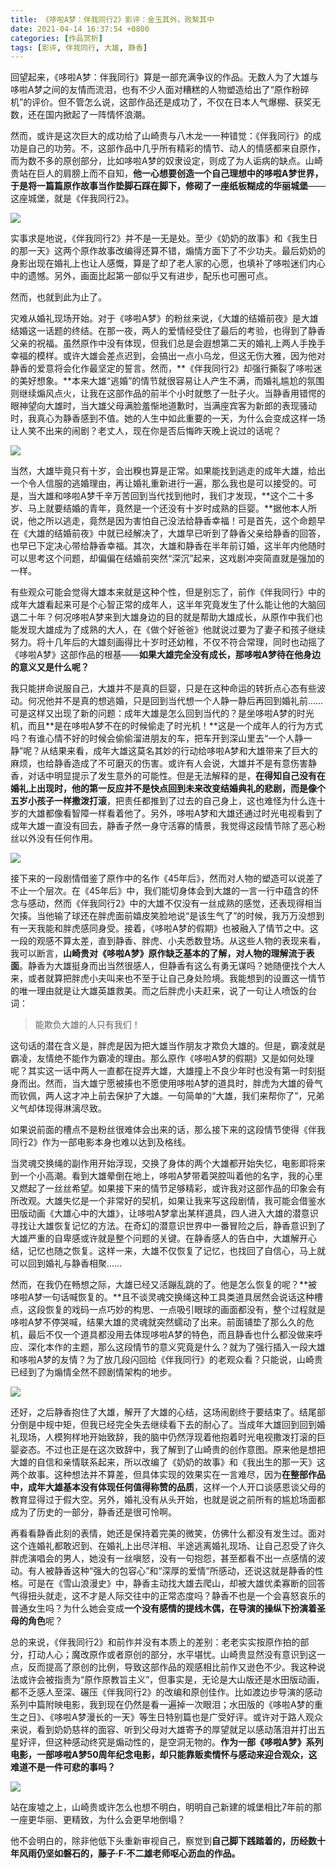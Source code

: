 ```yaml
---
title: 《哆啦A梦：伴我同行2》影评：金玉其外，败絮其中
date: 2021-04-14 16:37:54 +0800
categories: [作品赏析]
tags: [影评, 伴我同行, 大雄, 静香]
---
```



回望起来，《哆啦A梦：伴我同行》算是一部充满争议的作品。无数人为了大雄与哆啦A梦之间的友情而流泪，也有不少人面对糟糕的人物塑造给出了“原作粉碎机”的评价。但不管怎么说，这部作品还是成功了，不仅在日本人气爆棚、获奖无数，还在国内掀起了一阵情怀浪潮。

然而，或许是这次巨大的成功给了山崎贵与八木龙一一种错觉：《伴我同行》的成功是自己的功劳。不，这部作品中几乎所有精彩的情节、动人的情感都来自原作，而为数不多的原创部分，比如哆啦A梦的奴隶设定，则成了为人诟病的缺点。山崎贵站在巨人的肩膀上而不自知，**他一心想要创造一个自己理想中的哆啦A梦世界，于是将一篇篇原作故事当作垫脚石踩在脚下，修砌了一座纸板糊成的华丽城堡**——这座城堡，就是《伴我同行2》。

![](https://picx.zhimg.com/80/v2-4131678f8facc5e1170855a562b13af3_1440w.jpg?source=c8b7c179)

实事求是地说，《伴我同行2》并不是一无是处。至少《奶奶的故事》和《我生日的那一天》这两个原作故事改编得还算不错，煽情方面下了不少功夫。最后奶奶的身影出现在婚礼上也让人感慨，算是了却了老人家的心愿，也填补了哆啦迷们内心中的遗憾。另外，画面比起第一部似乎又有进步，配乐也可圈可点。

然而，也就到此为止了。

灾难从婚礼现场开始。对于《哆啦A梦》的粉丝来说，《大雄的结婚前夜》是大雄结婚这一话题的终结。在那一夜，两人的爱情经受住了最后的考验，也得到了静香父亲的祝福。虽然原作中没有体现，但我们总是会遐想第二天的婚礼上两人手挽手幸福的模样。或许大雄会差点迟到，会搞出一点小乌龙，但这无伤大雅，因为他对静香的爱意将会化作最坚定的誓言。然而，**《伴我同行2》却强行撕裂了哆啦迷的美好想象。**本来大雄“逃婚”的情节就很容易让人产生不满，而婚礼尴尬的氛围则继续煽风点火，让我在这部作品的前半个小时就憋了一肚子火。当静香用错愕的眼神望向大雄时，当大雄父母满脸羞惭地道歉时，当满座宾客为新郎的表现骚动时，我真心为静香感到不值。她的人生中如此重要的一天，为什么会变成这样一场让人笑不出来的闹剧？老丈人，现在你是否后悔昨天晚上说过的话呢？

![](https://pic1.zhimg.com/80/v2-21d3ddc6e60e945abf6936639cae87b3_1440w.jpg?source=c8b7c179)

当然，大雄毕竟只有十岁，会出糗也算是正常。如果能找到逃走的成年大雄，给出一个令人信服的逃婚理由，再让婚礼重新进行一遍，那么我也是可以接受的。可是，当大雄和哆啦A梦千辛万苦回到当代找到他时，我们才发现，**这个二十多岁、马上就要结婚的青年，竟然是一个还没有十岁时成熟的巨婴。**据他本人所说，他之所以逃走，竟然是因为害怕自己没法给静香幸福！可是首先，这个命题早在《大雄的结婚前夜》中就已经解决了，大雄早已听到了静香父亲给静香的回答，也早已下定决心带给静香幸福。其次，大雄和静香在半年前订婚，这半年内他随时可以思考这个问题，却偏偏在结婚前突然“深沉”起来，这戏剧冲突简直就是强加的一样。

有些观众可能会觉得大雄本来就是这种个性，但是别忘了，前作《伴我同行》中的成年大雄看起来可是个心智正常的成年人，这半年究竟发生了什么能让他的大脑回退二十年？何况哆啦A梦来到大雄身边的目的就是帮助大雄成长，从原作中我们也能发现大雄成为了成熟的大人，在《做个好爸爸》他就说过要为了妻子和孩子继续努力。将十几年后的大雄刻画得比十岁时还幼稚，不仅不符合常理，同时也动摇了《哆啦A梦》这部作品的根基——**如果大雄完全没有成长，那哆啦A梦待在他身边的意义又是什么呢？**

我只能拼命说服自己，大雄并不是真的巨婴，只是在这种命运的转折点心态有些波动。何况他并不是真的想逃婚，只是回到当代想一个人静一静后再回到婚礼前……可是这样又出现了新的问题：成年大雄是怎么回到当代的？是坐哆啦A梦的时光机，而且**是在哆啦A梦不在的时候偷走了时光机！**这是一个成年人的行为方式吗？有谁心情不好的时候会偷偷溜进朋友的车，把车开到深山里去“一个人静一静”呢？从结果来看，成年大雄这莫名其妙的行动给哆啦A梦和大雄带来了巨大的麻烦，也给静香造成了不可磨灭的伤害。或许有人会说，大雄并不是有意伤害静香，对话中明显提示了发生意外的可能性。但是无法解释的是，**在得知自己没有在婚礼上出现时，他的第一反应并不是快点回到未来改变结婚典礼的悲剧，而是像个五岁小孩子一样撒泼打滚**，把责任都推到了过去的自己身上，这也难怪为什么连十岁的大雄都像看智障一样看着他了。另外，哆啦A梦和大雄还通过时光电视看到了成年大雄一直没有回去，静香孑然一身守活寡的情景，我觉得这段情节除了恶心粉丝以外没有任何作用。

![](https://pic4.zhimg.com/80/v2-977a3a65f8af4c1d28245d4fce69020a_1440w.jpg?source=c8b7c179)

接下来的一段剧情借鉴了原作中的名作《45年后》，然而对人物的塑造可以说差了不止一个层次。在《45年后》中，我们能切身体会到大雄的一言一行中蕴含的怀念与感动，然而《伴我同行2》中的大雄不仅没有一丝成熟的感觉，还表现得相当欠揍。当他输了球还在胖虎面前嬉皮笑脸地说“是该生气了”的时候，我万万没想到有一天我能和胖虎感同身受。接着，《哆啦A梦的假期》也被融入了情节之中。这一段的观感不算太差，直到静香、胖虎、小夫悉数登场。从这些人物的表现来看，我可以断言，**山崎贵对《哆啦A梦》原作缺乏基本的了解，对人物的理解流于表面**。静香为大雄挺身而出当然很感人，但静香有这么有勇无谋吗？她随便找个大人来，或者就算把胖虎小夫叫来也不至于让自己身处险境。我能想到的设置这一情节的唯一理由就是让大雄英雄救美。而之后胖虎小夫赶来，说了一句让人喷饭的台词：

>能欺负大雄的人只有我们！

这句话的潜在含义是，胖虎是因为把大雄当作朋友才欺负大雄的。但是，霸凌就是霸凌，友情绝不能作为霸凌的理由。那么原作《哆啦A梦的假期》又是如何处理呢？其实这一话中两人一直都在捉弄大雄，大雄撞上不良少年时也没有第一时刻挺身而出。然而，当大雄宁愿被揍也不愿使用哆啦A梦的道具时，胖虎为大雄的骨气而钦佩，两人这才冲上前去保护了大雄。一句简单的“大雄，我们来帮你了”，兄弟义气却体现得淋漓尽致。

如果说前面的槽点不是粉丝很难体会出来的话，那么接下来的这段情节使得《伴我同行2》作为一部电影本身也难以达到及格线。

当灵魂交换绳的副作用开始浮现，交换了身体的两个大雄都开始失忆，电影即将来到一个小高潮。看到大雄晕倒在地上，哆啦A梦带着哭腔叫着他的名字，我的心里又燃起了一丝丝希望。如果接下来的情节足够精彩，或许我对这部作品的印象会有所改观。大雄失忆是一个非常好的契机，如果让我来写这段剧情，我可能会借鉴水田版动画《大雄心中的大雄》，让哆啦A梦拿出某样道具，四人进入大雄的潜意识寻找让大雄恢复记忆的方法。在奇幻的潜意识世界中一番冒险之后，静香意识到了大雄严重的自卑感或许就是整个问题的关键。在静香感人的告白中，大雄解开心结，记忆也随之恢复。这样一来，大雄不仅恢复了记忆，也找回了自信心，马上就可以回到婚礼与静香相聚……

然而，在我仍在畅想之际，大雄已经又活蹦乱跳的了。他是怎么恢复的呢？**被哆啦A梦一句话喊恢复的。**且不谈灵魂交换绳这种工具类道具居然会说话这种槽点，这段恢复的戏码一点巧妙的构思、一点吸引眼球的画面都没有，整个过程就是哆啦A梦不停哭喊，结果大雄的灵魂就突然蠕动了出来。前面铺垫了那么久的危机，最后不仅一个道具都没用去体现哆啦A梦的特色，而且静香也什么都没做来呼应、深化本作的主题，那么这段情节的意义究竟是什么？就为了强行插入一段大雄和哆啦A梦的友情？为了放几段闪回给《伴我同行》的老观众看？只能说，山崎贵已经到了为煽情全然不顾剧情架构的地步。

![](https://pica.zhimg.com/80/v2-61faef963658be070c2625a7ef6f5641_1440w.jpg?source=c8b7c179)

还好，之后静香抱住了大雄，解开了大雄的心结，这场闹剧终于要结束了。结尾部分倒是中规中矩，但我已经完全失去继续看下去的耐心了。当成年大雄回到回到婚礼现场，人模狗样地开始致辞，我的脑中仍然浮现着他抱着时光电视撒泼打滚的巨婴姿态。不过也正是在这次致辞中，我了解到了山崎贵的创作意图。原来他是想把大雄的自信和亲情联系起来，所以改编了《奶奶的故事》和《我出生的那一天》这两个故事。这种想法并不算差，但具体实现的效果实在一言难尽，因为**在整部作品中，成年大雄基本没有体现任何值得称赞的品质**，这样一个人开口谈感恩谈父母的教育显得过于假大空。另外，婚礼没有从头开始，也就是说之前所有的尴尬场面都成为了历史的一部分，静香还是很可怜啊。

再看看静香此刻的表情，她还是保持着完美的微笑，仿佛什么都没有发生过。面对这个连婚礼都敢迟到、在婚礼上出尽洋相、半途逃离婚礼现场、让自己忍受了许久胖虎演唱会的男人，她没有一丝嗔怒，没有一句抱怨，甚至都看不出一点感情的波动。有人被静香这种“强大的包容心”和“深厚的爱情”所感动，还说这就是静香的性格。可是在《雪山浪漫史》中，静香主动找大雄去爬山，却被大雄优柔寡断的回答气得扭头就走，这不才是人际交往中的正常态度吗？静香不也是一个会喜怒哀乐的普通女生吗？为什么她会变成**一个没有感情的提线木偶，在导演的操纵下扮演着圣母的角色**呢？

总的来说，《伴我同行2》和前作并没有本质上的差别：老老实实按原作拍的部分，打动人心；魔改原作或者原创的部分，水平堪忧。山崎贵显然没有意识到这一点，反而提高了原创的比例，导致这部作品的观感相比前作又逊色不少。我这种说法或许会被指责为“原作原教旨主义”，但事实是，无论是大山版还是水田版动画，都不乏感人至深、碾压《伴我同行2》的改编和原创佳作。比如渡边步导演的感动系列中篇附映电影，我到现在仍然是看一遍掉一次眼泪；水田版的《哆啦A梦的重生之日》、《哆啦A梦漫长的一天》等生日特别篇也是广受好评。或许对于路人观众来说，看到奶奶慈祥的面容、听到父母对大雄寄予的厚望就足以感动落泪并打出五星好评，但这种感动终究是煽动性的，是空洞无物的。**作为一部《哆啦A梦》系列电影，一部哆啦A梦50周年纪念电影，却只能靠贩卖情怀与感动来迎合观众，这难道不是一件可悲的事吗？**

![](https://pic1.zhimg.com/80/v2-ba7c969be7c87f050b59dec25fe699e8_1440w.jpg?source=c8b7c179)

站在废墟之上，山崎贵或许怎么也想不明白，明明自己新建的城堡相比7年前的那一座更华丽、更精致，为什么会更早地倒塌？

他不会明白的，除非他低下头重新审视自己，察觉到**自己脚下践踏着的，历经数十年风雨仍坚如磐石的，藤子·F·不二雄老师呕心沥血的作品。**